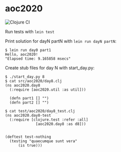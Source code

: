 # aoc2020

![Clojure CI](https://github.com/jstern/aoc2020/workflows/Clojure%20CI/badge.svg)

Run tests with `lein test`

Print solution for dayN partN with `lein run dayN partN`:

```
$ lein run day0 part1
Hello, aoc2020!
"Elapsed time: 9.165858 msecs"
```

Create stub files for day N with start_day.py:

```
$ ./start_day.py 8
$ cat src/aoc2020/day8.clj 
(ns aoc2020.day8
  (:require [aoc2020.util :as util]))

  (defn part1 [] "")
  (defn part2 [] "")

$ cat test/aoc2020/day8_test.clj 
(ns aoc2020.day8-test
  (:require [clojure.test :refer :all]
              [aoc2020.day8 :as d8]))


(deftest test-nothing
  (testing "quaecumque sunt vera"
      (is true)))

```
